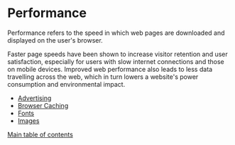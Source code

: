 # Performance

Performance refers to the speed in which web pages are downloaded and displayed on the user's browser.

Faster page speeds have been shown to increase visitor retention and user satisfaction, especially for users with slow internet connections and those on mobile devices. Improved web performance also leads to less data travelling across the web, which in turn lowers a website's power consumption and environmental impact.

* [Advertising](advertising.md)
* [Browser Caching](browser-caching.md)
* [Fonts](fonts.md)
* [Images](images.md)

[Main table of contents](../README.md#table-of-contents)
